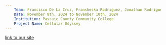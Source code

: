 ```yaml
---
    Team: Francisco De La Cruz, Fransheska Rodriguez, Jonathan Rodriguez, Ruandy Valdez
    Date: November 8th, 2024 to November 10th, 2024
    Institution: Passaic County Community College
    Project Name: Cellular Odyssey
---
```


[link to our site](https://cellularodyssey.jonathanwebworks.com/index.html)


